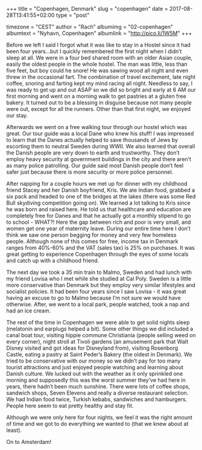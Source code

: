 +++
title = "Copenhagen, Denmark"
slug = "copenhagen"
date = 2017-08-28T13:41:55+02:00
type = "post"

timezone = "CEST"
author = "Rach"
albumimg = "02-copenhagen"
albumtext = "Nyhavn, Copenhagen"
albumlink = "http://pico.li/1W5M"
+++

Before we left I said I forgot what it was like to stay in a Hostel since it had been four years…but I quickly remembered the first night when I didn’t sleep at all. We were in a four bed shared room with an older Asian couple, easily the oldest people in the whole hostel. The man was little, less than five feet, but boy could he snore! He was sawing wood all night and even threw in the occasional fart. The combination of travel excitement, late night coffee, snoring and farting kept my mind racing all night. Needless to say, I was ready to get up and out ASAP so we did so bright and early at 6 AM our first morning and went on a morning walk to get pastries at a gluten free bakery. It turned out to be a blessing in disguise because not many people were out, except for all the runners. Other than that first night, we enjoyed our stay.

Afterwards we went on a free walking tour through our hostel which was great. Our tour guide was a local Dane who knew his stuff! I was impressed to learn that the Danes actually helped to save thousands of Jews by escorting them to neutral Sweden during WWII. We also learned that overall the Danish people are very down to earth and trustworthy. They don’t employ heavy security at government buildings in the city and there aren’t as many police patrolling. Our guide said most Danish people don’t feel safer just because there is more security or more police personnel.

After napping for a couple hours we met up for dinner with my childhood friend Stacey and her Danish boyfriend, Kris. We ate Indian food, grabbed a six pack and headed to one of the bridges at the lakes (there was some Red Bull skydiving competition going on). We learned a lot talking to Kris since he was born and raised here. He told us that healthcare and education are completely free for Danes and that he actually got a monthly stipend to go to school - WHAT?! Here the gap between rich and poor is very small, and women get one year of maternity leave. During our entire time here I don’t think we saw one person begging for money and very few homeless people. Although none of this comes for free, income tax in Denmark ranges from 40%-60% and the VAT (sales tax) is 25% on purchases. It was great getting to experience Copenhagen through the eyes of some locals and catch up with a childhood friend.

The next day we took a 35 min train to Malmo, Sweden and had lunch with my friend Lovisa who I met while she studied at Cal Poly. Sweden is a little more conservative than Denmark but they employ very similar lifestyles and socialist policies. It had been four years since I saw Lovisa - it was great having an excuse to go to Malmo because I’m not sure we would have otherwise. After, we went to a local park, people watched, took a nap and had an ice cream.

The rest of the time in Copenhagen we were able to get solid nights sleep (melatonin and earplugs helped a bit). Some other things we did included a canal boat tour, visiting hippie commune Christiania (people selling weed on every corner), night stroll at Tivoli gardens (an amusement park that Walt Disney visited and got ideas for Disneyland from), visiting Rosenborg Castle, eating a pastry at Saint Peder’s Bakery (the oldest in Denmark). We tried to be conservative with our money so we didn’t pay for too many tourist attractions and just enjoyed people watching and learning about Danish culture. We lucked out with the weather as it only sprinkled one morning and supposedly this was the worst summer they’ve had here in years, there hadn’t been much sunshine. There were lots of coffee shops, sandwich shops, Seven Elevens and really a diverse restaurant selection. We had Indian food twice, Turkish kebabs, sandwiches and hamburgers. People here seem to eat pretty healthy and stay fit.

Although we were only here for four nights, we feel it was the right amount of time and we got to do everything we wanted to (that we knew about at least).

On to Amsterdam!
